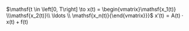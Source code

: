 
$\mathsf{t \in \left[0, T\right] \to x(t) = \begin{vmatrix}\mathsf{x_1(t)} \\\mathsf{x_2(t)}\\ \ldots \\ \mathsf{x_n(t)}{\end{vmatrix}}}$
$\mathsf{x'(t)=A(t)\cdot x(t)+f(t)\quad }$

